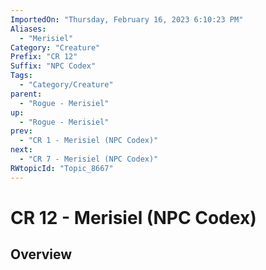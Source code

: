 ```yaml
---
ImportedOn: "Thursday, February 16, 2023 6:10:23 PM"
Aliases:
  - "Merisiel"
Category: "Creature"
Prefix: "CR 12"
Suffix: "NPC Codex"
Tags:
  - "Category/Creature"
parent:
  - "Rogue - Merisiel"
up:
  - "Rogue - Merisiel"
prev:
  - "CR 1 - Merisiel (NPC Codex)"
next:
  - "CR 7 - Merisiel (NPC Codex)"
RWtopicId: "Topic_8667"
---
```

# CR 12 - Merisiel (NPC Codex)
## Overview
